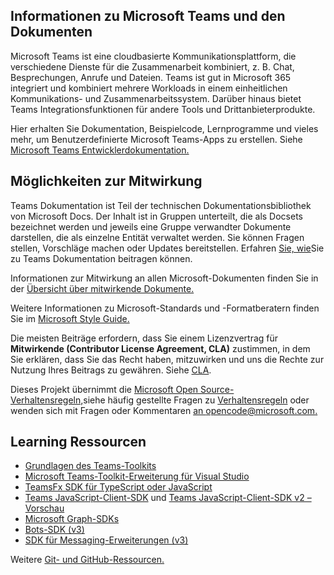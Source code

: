 ## <a name="about-microsoft-teams-and-the-docs"></a>Informationen zu Microsoft Teams und den Dokumenten

Microsoft Teams ist eine cloudbasierte Kommunikationsplattform, die verschiedene Dienste für die Zusammenarbeit kombiniert, z. B. Chat, Besprechungen, Anrufe und Dateien. Teams ist gut in Microsoft 365 integriert und kombiniert mehrere Workloads in einem einheitlichen Kommunikations- und Zusammenarbeitssystem. Darüber hinaus bietet Teams Integrationsfunktionen für andere Tools und Drittanbieterprodukte.

Hier erhalten Sie Dokumentation, Beispielcode, Lernprogramme und vieles mehr, um Benutzerdefinierte Microsoft Teams-Apps zu erstellen. Siehe [Microsoft Teams Entwicklerdokumentation.](https://docs.microsoft.com/en-us/microsoftteams/platform/mstdd-landing/)

## <a name="how-to-contribute"></a>Möglichkeiten zur Mitwirkung

Teams Dokumentation ist Teil der technischen Dokumentationsbibliothek von Microsoft Docs. Der Inhalt ist in Gruppen unterteilt, die als Docsets bezeichnet werden und jeweils eine Gruppe verwandter Dokumente darstellen, die als einzelne Entität verwaltet werden. Sie können Fragen stellen, Vorschläge machen oder Updates bereitstellen. Erfahren [Sie, wie](https://docs.microsoft.com/en-us/microsoftteams/platform/resources/teams-contributor-reference/)Sie zu Teams Dokumentation beitragen können.

Informationen zur Mitwirkung an allen Microsoft-Dokumenten finden Sie in der [Übersicht über mitwirkende Dokumente.](https://docs.microsoft.com/en-us/contribute/)

Weitere Informationen zu Microsoft-Standards und -Formatberatern finden Sie im [Microsoft Style Guide.](https://docs.microsoft.com/en-us/style-guide/welcome/)

Die meisten Beiträge erfordern, dass Sie einem Lizenzvertrag für **Mitwirkende (Contributor License Agreement, CLA)** zustimmen, in dem Sie erklären, dass Sie das Recht haben, mitzuwirken und uns die Rechte zur Nutzung Ihres Beitrags zu gewähren. Siehe [CLA](https://cla.microsoft.com/).

Dieses Projekt übernimmt die [Microsoft Open Source-Verhaltensregeln,](https://opensource.microsoft.com/codeofconduct/)siehe häufig gestellte Fragen zu [Verhaltensregeln](https://opensource.microsoft.com/codeofconduct/faq/) oder wenden sich mit Fragen oder Kommentaren [an opencode@microsoft.com.](mailto:opencode@microsoft.com)

## <a name="learning-resources"></a>Learning Ressourcen

* [Grundlagen des Teams-Toolkits](https://docs.microsoft.com/en-us/microsoftteams/platform/toolkit/teams-toolkit-fundamentals/)
* [Microsoft Teams-Toolkit-Erweiterung für Visual Studio](https://docs.microsoft.com/en-us/microsoftteams/platform/toolkit/visual-studio-overview/)
* [TeamsFx SDK für TypeScript oder JavaScript](https://docs.microsoft.com/en-us/microsoftteams/platform/toolkit/teamsfx-sdk/)
* [Teams JavaScript-Client-SDK](https://docs.microsoft.com/en-us/microsoftteams/platform/tabs/how-to/using-teams-client-sdk/) und [Teams JavaScript-Client-SDK v2 – Vorschau](https://docs.microsoft.com/en-us/microsoftteams/platform/m365-apps/using-teams-client-sdk-preview?tabs=manifest-teams-toolkit%2Cjavascript/)
* [Microsoft Graph-SDKs](https://docs.microsoft.com/en-us/graph/sdks/sdks-overview/)
* [Bots-SDK (v3)](https://docs.microsoft.com/en-us/microsoftteams/platform/resources/bot-v3/bots-overview/)
* [SDK für Messaging-Erweiterungen (v3)](https://docs.microsoft.com/en-us/microsoftteams/platform/resources/messaging-extension-v3/messaging-extensions-overview/)

Weitere [Git- und GitHub-Ressourcen.](https://docs.microsoft.com/en-us/contribute/additional-resources)
